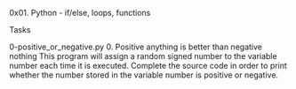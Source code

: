 0x01. Python - if/else, loops, functions

Tasks

0-positive_or_negative.py
0. Positive anything is better than negative nothing
This program will assign a random signed number to the variable number each time it is executed. Complete the source code in order to print whether the number stored in the variable number is positive or negative.
